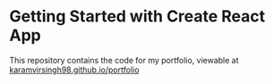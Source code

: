 # Getting Started with Create React App

This repository contains the code for my portfolio, viewable at [karamvirsingh98.github.io/portfolio](karamvir.singh98.github.io/portfolio)